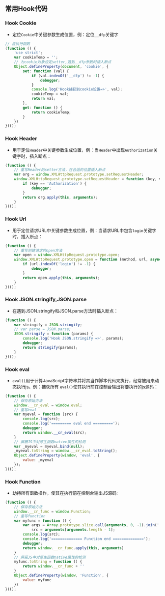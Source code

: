 ## 常用Hook代码

### Hook Cookie

* 定位`Cookie`中关键参数生成位置，例：定位`__dfp`关键字

```javascript
// 自执行函数
(function () {
    'use strict';
    var cookieTemp = '';
    // 为cookie对象设定setter,遇到__dfp参数时插入断点
    Object.defineProperty(document, 'cookie', {
        set: function (val) {
            if (val.indexOf('__dfp') != -1) {
                debugger;
            }
            console.log('Hook捕获到cookie设置=>', val);
            cookieTemp = val;
            return val;
        },
        get: function () {
            return cookieTemp;
        }
    })
})();
```

### Hook Header

* 用于定位`Header`中关键参数生成位置，例：当`Header`中出现`Authorization`关键字时，插入断点：

```javascript
(function () {
    // 重写Header的setter方法，在合适的位置插入断点
    var org = window.XMLHttpRequest.prototype.setRequestHeader;
    window.XMLHttpRequest.prototype.setRequestHeader = function (key, value) {
        if (key == 'Authorization') {
            debugger;
        }
        return org.apply(this, arguments);
    }
})();
```

### Hook Url

* 用于定位请求URL中关键参数生成位置，例：当请求URL中包含`login`关键字时，插入断点：

```javascript
(function () {
    // 重写创建请求的open方法
    var open = window.XMLHttpRequest.prototype.open;
    window.XMLHttpRequest.prototype.open = function (method, url, async) {
        if (url.indexOf('login') != -1) {
            debugger;
        }
        return open.apply(this, arguments);
    }
})();
```

### Hook JSON.stringify,JSON.parse

* 在遇到JSON.stringify和JSON.parse方法时插入断点：

```javascript
(function () {
    var stringify = JSON.stringify;
    // var parse = JSON.parse;
    JSON.stringify = function (params) {
        console.log('Hook JSON.stringify =>', params);
        debugger;
        return stringify(params);
    }
})();
```

### Hook eval

* `eval()`用于计算JavaScript字符串并将其当作脚本代码来执行，经常被用来动态执行js。例：捕获所有
  `eval()`使其执行前在控制台输出将要执行的js源码：

```javascript
(function () {
    // 保存原始方法
    window.__cr_eval = window.eval;
    // 重写eval
    var myeval = function (src) {
        console.log(src);
        console.log('========= eval end =========');
        debugger;
        return window.__cr_eval(src);
    }
    // 屏蔽JS中对原生函数native属性的检测
    var _myeval = myeval.bind(null);
    _myeval.toString = window.__cr_eval.toString();
    Object.defineProperty(window, 'eval', {
        value: _myeval
    });
})();
```

### Hook Function

* 劫持所有函数操作，使其在执行前在控制台输出JS源码:

```javascript
(function () {
    // 保存原始方法
    window.__cr_func = window.Function;
    // 重写function
    var myfunc = function () {
        var args = Array.prototype.slice.call(arguments, 0, -1).join(','),
            src = arguments[arguments.length - 1];
        console.log(src);
        console.log('============== Function end ==============');
        debugger;
        return window.__cr_func.apply(this, arguments)
    }
    // 屏蔽JS中对原生函数native属性的检测
    myfunc.toString = function () {
        return window.__cr_func + ''
    }
    Object.defineProperty(window, 'Function', {
        value: myfunc
    })
})();
```